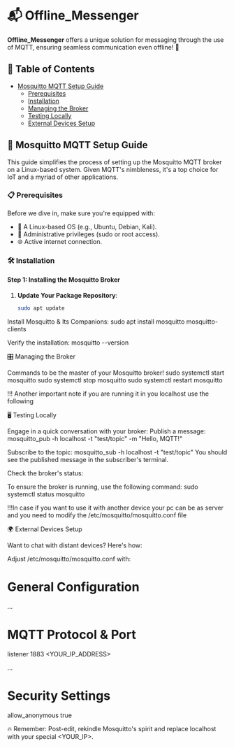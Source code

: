 # 📬 Offline_Messenger

**Offline_Messenger** offers a unique solution for messaging through the use of MQTT, ensuring seamless communication even offline! 🚀

## 📖 Table of Contents

- [Mosquitto MQTT Setup Guide](#mosquitto-mqtt-setup-guide)
  - [Prerequisites](#prerequisites)
  - [Installation](#installation)
  - [Managing the Broker](#managing-the-broker)
  - [Testing Locally](#testing-locally)
  - [External Devices Setup](#external-devices-setup)
  
## 📡 Mosquitto MQTT Setup Guide

This guide simplifies the process of setting up the Mosquitto MQTT broker on a Linux-based system. Given MQTT's nimbleness, it's a top choice for IoT and a myriad of other applications.

### 📋 Prerequisites

Before we dive in, make sure you're equipped with:

- 🐧 A Linux-based OS (e.g., Ubuntu, Debian, Kali).
- 🔑 Administrative privileges (sudo or root access).
- 🌐 Active internet connection.

### 🛠 Installation

#### **Step 1: Installing the Mosquitto Broker**

1. **Update Your Package Repository**:
   ```bash
   sudo apt update

Install Mosquitto & Its Companions:
sudo apt install mosquitto mosquitto-clients

Verify the installation:
mosquitto --version

🎛 Managing the Broker

Commands to be the master of your Mosquitto broker!
sudo systemctl start mosquitto
sudo systemctl stop mosquitto
sudo systemctl restart mosquitto

!!! Another important note if you are running it in you localhost use the following

🖥 Testing Locally

Engage in a quick conversation with your broker:
Publish a message:
mosquitto_pub -h localhost -t "test/topic" -m "Hello, MQTT!"

Subscribe to the topic:
mosquitto_sub -h localhost -t "test/topic"
You should see the published message in the subscriber's terminal.

Check the broker's status:

To ensure the broker is running, use the following command:
sudo systemctl status mosquitto


!!!In case if you want to use it with another device your pc can be as server and you need to modify the /etc/mosquitto/mosquitto.conf file

🌍 External Devices Setup

Want to chat with distant devices? Here's how:

Adjust /etc/mosquitto/mosquitto.conf with:

# General Configuration
...

# MQTT Protocol & Port
listener 1883 <YOUR_IP_ADDRESS>

...

# Security Settings
allow_anonymous true



🔥 Remember: Post-edit, rekindle Mosquitto's spirit and replace localhost with your special <YOUR_IP>.


